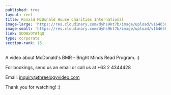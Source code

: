 ```yaml
---
published: true
layout: reel
title: Ronald McDonald House Charities International
image-large: 'https://res.cloudinary.com/dyhs9kt7b/image/upload/v1646567243/McDonald_s.webp'
image-small: 'https://res.cloudinary.com/dyhs9kt7b/image/upload/v1646567243/McDonald_s.webp'
link: SDQWxOYAfqQ
type: corporate
section-rank: 15
---
```

A video about McDonald's BMR - Bright Minds Read Program. :) 

For bookings, send us an email or call us at +63 2 4344428

Email: inquiry@threelogyvideo.com

Thank you for watching! :)
